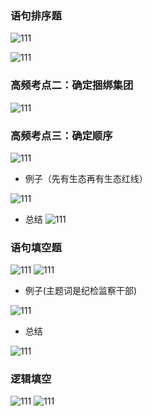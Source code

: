 ### 语句排序题

![111](../images1/198.png)

![111](../images1/199.png)

### 高频考点二：确定捆绑集团

![111](../images1/200.png)

### 高频考点三：确定顺序

![111](../images1/201.png)

- 例子（先有生态再有生态红线）

![111](../images1/202.png)

- 总结
![111](../images1/203.png)

### 语句填空题

![111](../images1/204.png)
![111](../images1/205.png)


- 例子(主题词是纪检监察干部)

![111](../images1/206.png)

- 总结

![111](../images1/207.png)

### 逻辑填空

![111](../images1/208.png)
![111](../images1/209.png)